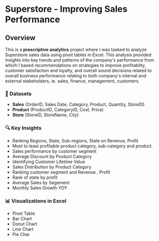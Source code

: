 # Superstore - Improving Sales Performance  

## Overview  
This is a **prescriptive analytics** project where I was tasked to analyze Superstore sales data using pivot tables in Excel. This analysis provided insights into key trends and patterns of the company's performance from which I based recommendations on strategies to improve profitablity, customer satisfaction and loyalty, and overall sound decisions related to overall business performance relating to both company's internal and external stakeholders, ie. sales, finance, management, customers.

### 🔢 Datasets
- **Sales** (OrderID, Sales Date, Category, Product, Quantity, StoreID)
- **Product** (ProductID, CategoryID, Cost, Price)
- **Store** (StoreID, StoreName, City)


### 🔍 Key Insights  
- Ranking Regions, State, Sub-regions, State on Revenue, Profit
- Most to least profitable product category, sub-category and product.
- Sales performance by customer segment
- Average Discount by Product Category
- Identifying Customer Lifetime Value
- Sales Distribution by Product Category
- Ranking customer segment and Revenue , Profit
- Rank of state by profit
- Average Sales by Segement
- Monthly Sales Growth YOY

### 📊 Visualizations in Excel
- Pivot Table
- Bar Chart
- Donut Chart
- Line Chart
- Pie Char
